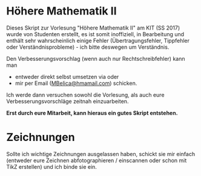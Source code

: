 Höhere Mathematik II
===========
Dieses Skript zur Vorlesung "Höhere Mathematik II" am KIT (SS 2017) wurde von Studenten erstellt, es ist somit 
inoffiziell, in Bearbeitung und enthält sehr wahrscheinlich einige
Fehler (Übertragungsfehler, Tippfehler oder Verständnisprobleme) - ich bitte deswegen um Verständnis.


Den Verbesserungsvorschlag (wenn auch nur Rechtschreibfehler) kann man
* entweder direkt selbst umsetzen via oder
* mir per Email (MBelica@hmamail.com) schicken.

Ich werde dann versuchen sowohl die Vorlesung, als auch eure Verbesserungsvorschläge zeitnah einzuarbeiten.

**Erst durch eure Mitarbeit, kann hieraus ein gutes Skript entstehen.**

Zeichnungen
===========
Sollte ich wichtige Zeichnungen ausgelassen haben, schickt sie mir einfach (entweder eure Zeichnen abfotographieren / einscannen oder schon mit TikZ erstellen) und ich binde sie ein.
